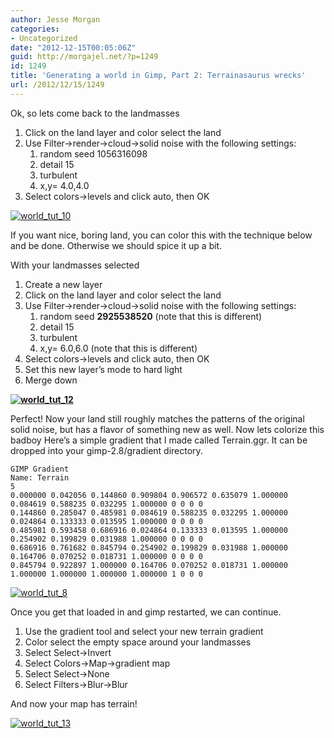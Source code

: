 ```yaml
---
author: Jesse Morgan
categories:
- Uncategorized
date: "2012-12-15T00:05:06Z"
guid: http://morgajel.net/?p=1249
id: 1249
title: 'Generating a world in Gimp, Part 2: Terrainasaurus wrecks'
url: /2012/12/15/1249
---
```


Ok, so lets come back to the landmasses

1. Click on the land layer and color select the land
2. Use Filter-&gt;render-&gt;cloud-&gt;solid noise with the following settings: 
    1. random seed 1056316098
    2. detail 15
    3. turbulent
    4. x,y= 4.0,4.0
3. Select colors-&gt;levels and click auto, then OK

[![world_tut_10](http://morgajel.net/wp-content/uploads/2012/12/world_tut_10.png)](http://morgajel.net/2012/12/15/1249/world_tut_10)

If you want nice, boring land, you can color this with the technique below and be done. Otherwise we should spice it up a bit.

With your landmasses selected

1. Create a new layer
2. Click on the land layer and color select the land
3. Use Filter-&gt;render-&gt;cloud-&gt;solid noise with the following settings: 
    1. random seed **2925538520** (note that this is different)
    2. detail 15
    3. turbulent
    4. x,y= 6.0,6.0 (note that this is different)
4. Select colors-&gt;levels and click auto, then OK
5. Set this new layer’s mode to hard light
6. Merge down

**[![world_tut_12](http://morgajel.net/wp-content/uploads/2012/12/world_tut_121.png)](http://morgajel.net/2012/12/15/1249/world_tut_12-2)**

Perfect! Now your land still roughly matches the patterns of the original solid noise, but has a flavor of something new as well. Now lets colorize this badboy Here’s a simple gradient that I made called Terrain.ggr. It can be dropped into your gimp-2.8/gradient directory.

```
GIMP Gradient
Name: Terrain
5
0.000000 0.042056 0.144860 0.909804 0.906572 0.635079 1.000000 0.084619 0.588235 0.032295 1.000000 0 0 0 0
0.144860 0.285047 0.485981 0.084619 0.588235 0.032295 1.000000 0.024864 0.133333 0.013595 1.000000 0 0 0 0
0.485981 0.593458 0.686916 0.024864 0.133333 0.013595 1.000000 0.254902 0.199829 0.031988 1.000000 0 0 0 0
0.686916 0.761682 0.845794 0.254902 0.199829 0.031988 1.000000 0.164706 0.070252 0.018731 1.000000 0 0 0 0
0.845794 0.922897 1.000000 0.164706 0.070252 0.018731 1.000000 1.000000 1.000000 1.000000 1.000000 1 0 0 0
```

[![world_tut_8](http://morgajel.net/wp-content/uploads/2012/12/world_tut_8.png)](http://morgajel.net/2012/12/15/1249/world_tut_8)

Once you get that loaded in and gimp restarted, we can continue.

1. Use the gradient tool and select your new terrain gradient
2. Color select the empty space around your landmasses
3. Select Select-&gt;Invert
4. Select Colors-&gt;Map-&gt;gradient map
5. Select Select-&gt;None
6. Select Filters-&gt;Blur-&gt;Blur

And now your map has terrain!

[![world_tut_13](http://morgajel.net/wp-content/uploads/2012/12/world_tut_13-300x200.png)](http://morgajel.net/wp-content/uploads/2012/12/world_tut_13.png)